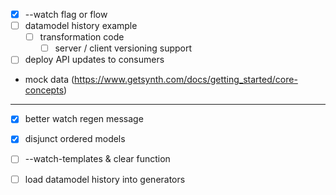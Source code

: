 - [x] --watch flag or flow
- [ ] datamodel history example
  - [ ] transformation code
	- [ ] server / client versioning support
- [ ] deploy API updates to consumers

- mock data (https://www.getsynth.com/docs/getting_started/core-concepts)

---

- [x] better watch regen message
- [x] disjunct ordered models
- [ ] --watch-templates & clear function
- [ ] load datamodel history into generators

